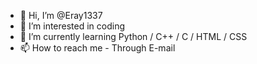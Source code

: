 - 👋 Hi, I’m @Eray1337
- 👀 I’m interested in coding
- 🌱 I’m currently learning Python / C++ / C / HTML / CSS
- 📫 How to reach me  - Through E-mail

<!---
Eray1337/Eray1337 is a ✨ special ✨ repository because its `README.md` (this file) appears on your GitHub profile.
You can click the Preview link to take a look at your changes.
--->
